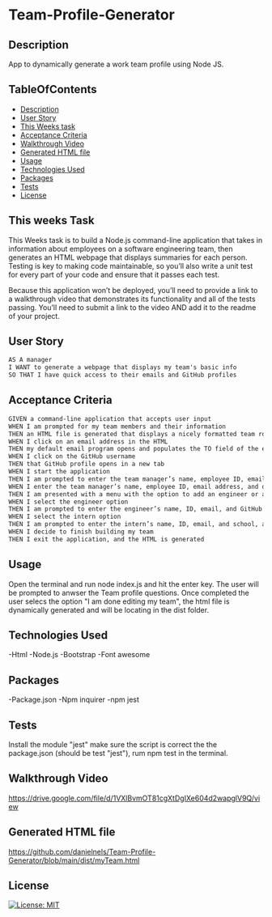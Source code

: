 # Team-Profile-Generator

 ## Description

App to dynamically generate a work team profile using Node JS.

 ## TableOfContents
  * [Description](#description)
  * [User Story](#user-story)
  * [This Weeks task](#this-weeks-task)
  * [Acceptance Criteria](#acceptance-criteria )
  * [Walkthrough Video](#walkthrough-video)
  * [Generated HTML file ](#generated-html-file)
  * [Usage](#usage)
  * [Technologies Used](#technologies-used)
  * [Packages](#packages)
  * [Tests](#tests)
  * [License](#license)
  

## This weeks Task

This Weeks task is to build a Node.js command-line application that takes in information about employees on a software engineering team, then generates an HTML webpage that displays summaries for each person. Testing is key to making code maintainable, so you’ll also write a unit test for every part of your code and ensure that it passes each test.

Because this application won’t be deployed, you’ll need to provide a link to a walkthrough video that demonstrates its functionality and all of the tests passing. You’ll need to submit a link to the video AND add it to the readme of your project.


## User Story

```md
AS A manager
I WANT to generate a webpage that displays my team's basic info
SO THAT I have quick access to their emails and GitHub profiles
```

## Acceptance Criteria

```md
GIVEN a command-line application that accepts user input
WHEN I am prompted for my team members and their information
THEN an HTML file is generated that displays a nicely formatted team roster based on user input
WHEN I click on an email address in the HTML
THEN my default email program opens and populates the TO field of the email with the address
WHEN I click on the GitHub username
THEN that GitHub profile opens in a new tab
WHEN I start the application
THEN I am prompted to enter the team manager’s name, employee ID, email address, and office number
WHEN I enter the team manager’s name, employee ID, email address, and office number
THEN I am presented with a menu with the option to add an engineer or an intern or to finish building my team
WHEN I select the engineer option
THEN I am prompted to enter the engineer’s name, ID, email, and GitHub username, and I am taken back to the menu
WHEN I select the intern option
THEN I am prompted to enter the intern’s name, ID, email, and school, and I am taken back to the menu
WHEN I decide to finish building my team
THEN I exit the application, and the HTML is generated
```
## Usage

Open the terminal and run node index.js  and hit the enter key. 
The user will be prompted to anwser the Team profile questions. Once completed the user selecs the option "I am done editing my team", the html file is dynamically generated and will be locating in the dist folder. 

## Technologies Used
-Html
-Node.js
-Bootstrap
-Font awesome 

## Packages
-Package.json
-Npm inquirer
-npm jest

## Tests 
Install the module "jest" make sure the script is correct the the package.json (should be test "jest"), rum npm test in the terminal.


## Walkthrough Video
https://drive.google.com/file/d/1VXlBvmOT81cgXtDgIXe604d2wapglV9Q/view
## Generated HTML file
https://github.com/danielnels/Team-Profile-Generator/blob/main/dist/myTeam.html

## License

[![License: MIT](https://img.shields.io/badge/License-MIT-yellow.svg)](https://opensource.org/licenses/MIT)
